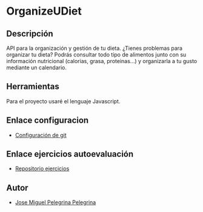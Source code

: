 # OrganizeUDiet

## Descripción
API para la organización y gestión de tu dieta. ¿Tienes problemas para organizar tu dieta? 
Podrás consultar todo tipo de alimentos junto con su información nutricional (calorias, grasa, proteinas...) y organizarla a tu gusto mediante un calendario.

## Herramientas
Para el proyecto usaré el lenguaje Javascript.

## Enlace configuracion
- [Configuración de git](https://github.com/josemip98/OrganizeUDiet/blob/master/docs/git_config.md)

## Enlace ejercicios autoevaluación
- [Repositorio ejercicios](https://github.com/josemip98/EjerciciosIV)

## Autor
- [Jose Miguel Pelegrina Pelegrina](https://github.com/josemip98)
